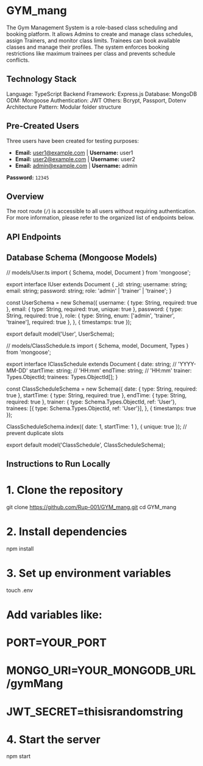 # GYM_mang

The Gym Management System is a role-based class scheduling and booking platform. It allows Admins to create and manage class schedules, assign Trainers, and monitor class limits. Trainees can book available classes and manage their profiles. The system enforces booking restrictions like maximum trainees per class and prevents schedule conflicts.

## Technology Stack

Language: TypeScript
Backend Framework: Express.js
Database: MongoDB
ODM: Mongoose
Authentication: JWT
Others: Bcrypt, Passport, Dotenv
Architecture Pattern: Modular folder structure

## Pre-Created Users
Three users have been created for testing purposes:

- **Email:** user1@example.com | **Username:** user1  
- **Email:** user2@example.com | **Username:** user2  
- **Email:** admin@example.com | **Username:** admin  

**Password:** `12345`

## Overview
The root route (`/`) is accessible to all users without requiring authentication. For more information, please refer to the organized list of endpoints below.

## API Endpoints

##  Database Schema (Mongoose Models)

// models/User.ts
import { Schema, model, Document } from 'mongoose';

export interface IUser extends Document {
  _id: string;
  username: string;
  email: string;
  password: string;
  role: 'admin' | 'trainer' | 'trainee';
}

const UserSchema = new Schema<IUser>({
  username: { type: String, required: true },
  email: { type: String, required: true, unique: true },
  password: { type: String, required: true },
  role: { type: String, enum: ['admin', 'trainer', 'trainee'], required: true },
}, { timestamps: true });

export default model<IUser>('User', UserSchema);

// models/ClassSchedule.ts
import { Schema, model, Document, Types } from 'mongoose';

export interface IClassSchedule extends Document {
  date: string; // 'YYYY-MM-DD'
  startTime: string; // 'HH:mm'
  endTime: string;   // 'HH:mm'
  trainer: Types.ObjectId;
  trainees: Types.ObjectId[];
}

const ClassScheduleSchema = new Schema<IClassSchedule>({
  date: { type: String, required: true },
  startTime: { type: String, required: true },
  endTime: { type: String, required: true },
  trainer: { type: Schema.Types.ObjectId, ref: 'User'},
  trainees: [{ type: Schema.Types.ObjectId, ref: 'User'}],
}, { timestamps: true });

ClassScheduleSchema.index({ date: 1, startTime: 1 }, { unique: true }); // prevent duplicate slots

export default model<IClassSchedule>('ClassSchedule', ClassScheduleSchema);


##  Instructions to Run Locally

# 1. Clone the repository
git clone https://github.com/Rup-001/GYM_mang.git
cd GYM_mang

# 2. Install dependencies
npm install

# 3. Set up environment variables
touch .env
# Add variables like:
# PORT=YOUR_PORT
# MONGO_URI=YOUR_MONGODB_URL/gymMang
# JWT_SECRET=thisisrandomstring

# 4. Start the server
npm start

